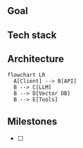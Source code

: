 # <Project Name>

## Goal
## Tech stack
## Architecture
```mermaid
flowchart LR
  A[Client] --> B[API]
  B --> C[LLM]
  B --> D[Vector DB]
  B --> E[Tools]
```
## Milestones
- [ ]
